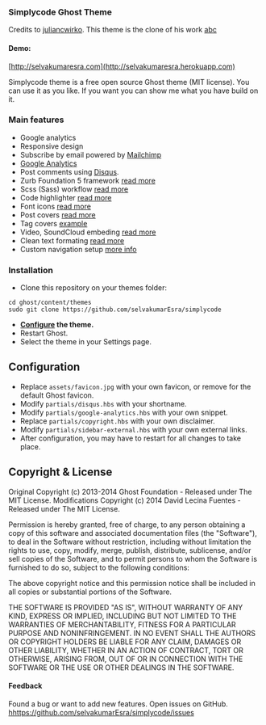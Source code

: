 ### Simplycode Ghost Theme

Credits to [juliancwirko](https://github.com/juliancwirko). This theme is the clone of his work
[abc](https://github.com/juliancwirko/abc)


#### Demo:
[http://selvakumaresra.com](http://selvakumaresra.herokuapp.com)

Simplycode theme is a free open source Ghost theme (MIT license).
You can use it as you like. If you want you can show me what you have build on it.


### Main features

* Google analytics
* Responsive design
* Subscribe by email powered by [Mailchimp](http://mailchimp.com/)
* [Google Analytics](http://www.google.com/analytics/)
* Post comments using [Disqus](http://disqus.com/).
* Zurb Foundation 5 framework [read more](http://abc.pxt.be/zurb-foundation-5/)
* Scss (Sass) workflow [read more](http://abc.pxt.be/scss-workflow/)
* Code highlighter [read more](http://abc.pxt.be/code-highlighter/)
* Font icons [read more](http://abc.pxt.be/font-icons-to-use/)
* Post covers [read more](http://abc.pxt.be/post-with-image-cover/)
* Tag covers [example](http://abc.pxt.be/tag/getting-started/)
* Video, SoundCloud embeding [read more](http://abc.pxt.be/video-soundcloud/)
* Clean text formating [read more](http://abc.pxt.be/welcome-to-ghost/)
* Custom navigation setup [more info](https://blog.ghost.org/navigation/)

### Installation

* Clone this repository on your themes folder:

```
cd ghost/content/themes
sudo git clone https://github.com/selvakumarEsra/simplycode
```

* **[Configure](#configuration) the theme.**
* Restart Ghost.
* Select the theme in your Settings page.

## Configuration

* Replace `assets/favicon.jpg` with your own favicon, or remove for the default Ghost favicon.
* Modify `partials/disqus.hbs` with your shortname.
* Modify `partials/google-analytics.hbs` with your own snippet.
* Replace `partials/copyright.hbs` with your own disclaimer.
* Modify `partials/sidebar-external.hbs` with your own external links.
* After configuration, you may have to restart for all changes to take place.

## Copyright & License

Original Copyright (c) 2013-2014 Ghost Foundation - Released under The MIT License.
Modifications Copyright (c) 2014 David Lecina Fuentes - Released under The MIT License.

Permission is hereby granted, free of charge, to any person obtaining a copy of this software and associated documentation files (the "Software"), to deal in the Software without restriction, including without limitation the rights to use, copy, modify, merge, publish, distribute, sublicense, and/or sell copies of the Software, and to permit persons to whom the Software is furnished to do so, subject to the following conditions:

The above copyright notice and this permission notice shall be included in all copies or substantial portions of the Software.

THE SOFTWARE IS PROVIDED "AS IS", WITHOUT WARRANTY OF ANY KIND, EXPRESS OR IMPLIED, INCLUDING BUT NOT LIMITED TO THE WARRANTIES OF MERCHANTABILITY, FITNESS FOR A PARTICULAR PURPOSE AND
NONINFRINGEMENT. IN NO EVENT SHALL THE AUTHORS OR COPYRIGHT HOLDERS BE LIABLE FOR ANY CLAIM, DAMAGES OR OTHER LIABILITY, WHETHER IN AN ACTION OF CONTRACT, TORT OR OTHERWISE, ARISING FROM, OUT OF OR IN CONNECTION WITH THE SOFTWARE OR THE USE OR OTHER DEALINGS IN THE SOFTWARE.

#### Feedback

Found a bug or want to add new features. Open issues on GitHub.
[hhttps://github.com/selvakumarEsra/simplycode/issues](https://github.com/selvakumarEsra/simplycode/issues)
